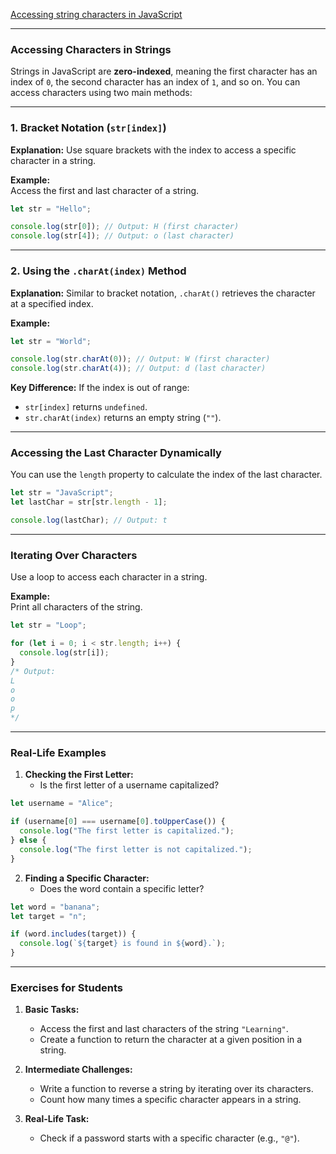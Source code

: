 [Accessing string characters in JavaScript](<https://dev.to/charlesamakoye/three-ways-of-accessing-string-characters-in-javascript-3gbn#:~:text=using%20charAt()%20method,the%20character%20to%20be%20returned.>)

---

### Accessing Characters in Strings

Strings in JavaScript are **zero-indexed**, meaning the first character has an index of `0`, the second character has an index of `1`, and so on. You can access characters using two main methods:

---

### 1. **Bracket Notation (`str[index]`)**

**Explanation:** Use square brackets with the index to access a specific character in a string.

**Example:**  
Access the first and last character of a string.

```javascript
let str = "Hello";

console.log(str[0]); // Output: H (first character)
console.log(str[4]); // Output: o (last character)
```

---

### 2. **Using the `.charAt(index)` Method**

**Explanation:** Similar to bracket notation, `.charAt()` retrieves the character at a specified index.

**Example:**

```javascript
let str = "World";

console.log(str.charAt(0)); // Output: W (first character)
console.log(str.charAt(4)); // Output: d (last character)
```

**Key Difference:** If the index is out of range:

- `str[index]` returns `undefined`.
- `str.charAt(index)` returns an empty string (`""`).

---

### Accessing the Last Character Dynamically

You can use the `length` property to calculate the index of the last character.

```javascript
let str = "JavaScript";
let lastChar = str[str.length - 1];

console.log(lastChar); // Output: t
```

---

### Iterating Over Characters

Use a loop to access each character in a string.

**Example:**  
Print all characters of the string.

```javascript
let str = "Loop";

for (let i = 0; i < str.length; i++) {
  console.log(str[i]);
}
/* Output:
L
o
o
p
*/
```

---

### Real-Life Examples

1. **Checking the First Letter:**
   - Is the first letter of a username capitalized?

```javascript
let username = "Alice";

if (username[0] === username[0].toUpperCase()) {
  console.log("The first letter is capitalized.");
} else {
  console.log("The first letter is not capitalized.");
}
```

2. **Finding a Specific Character:**
   - Does the word contain a specific letter?

```javascript
let word = "banana";
let target = "n";

if (word.includes(target)) {
  console.log(`${target} is found in ${word}.`);
}
```

---

### Exercises for Students

1. **Basic Tasks:**

   - Access the first and last characters of the string `"Learning"`.
   - Create a function to return the character at a given position in a string.

2. **Intermediate Challenges:**

   - Write a function to reverse a string by iterating over its characters.
   - Count how many times a specific character appears in a string.

3. **Real-Life Task:**
   - Check if a password starts with a specific character (e.g., `"@"`).
